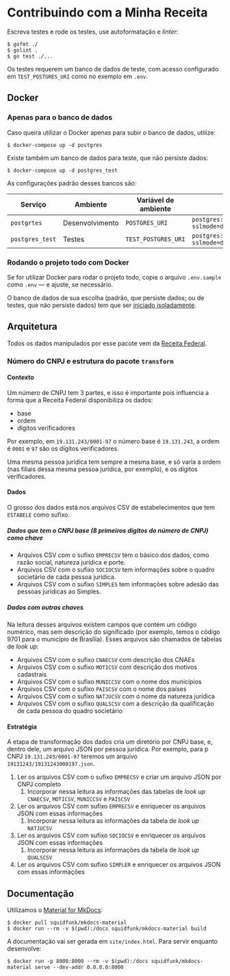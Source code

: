 # Contribuindo com a Minha Receita

Escreva testes e rode os testes, use autoformatação e _linter_:

```console
$ gofmt ./
$ golint .
$ go test ./...
```

Os testes requerem um banco de dados de teste, com acesso configurado em `TEST_POSTGRES_URI` como no exemplo em `.env`.

## Docker

### Apenas para o banco de dados

Caso queira utilizar o Docker apenas para subir o banco de dados, utilize:

```console
$ docker-compose up -d postgres
```

Existe também um banco de dados para teste, que não persiste dados:

```console
$ docker-compose up -d postgres_test
```

As configurações padrão desses bancos são:

| Serviço | Ambiente | Variável de ambiente | Valor |
|---|---|---|---|
| `postgrtes` | Desenvolvimento | `POSTGRES_URI` | `postgres://minhareceita:minhareceita@localhost:5432/minhareceita?sslmode=disable` |
| `postgres_test` | Testes | `TEST_POSTGRES_URI` | `postgres://minhareceita:minhareceita@localhost:5555/minhareceita?sslmode=disable` |

### Rodando o projeto todo com Docker

Se for utilizar Docker para rodar o projeto todo,  copie o arquivo `.env.sample` como `.env` — e ajuste, se necessário.

O banco de dados de sua escolha (padrão, que persiste dados; ou de testes, que não persiste dados) tem que ser [iniciado isoladamente](#apenas-para-o-banco-de-dados).

## Arquitetura

Todos os dados manipulados por esse pacote vem da [Receita Federal](https://www.gov.br/receitafederal/pt-br/assuntos/orientacao-tributaria/cadastros/consultas/dados-publicos-cnpj).

### Número do CNPJ e estrutura do pacote `transform`

#### Contexto

Um número de CNPJ tem 3 partes, e isso é importante pois influencia a forma que a Receita Federal disponibiliza os dados:

* base
* ordem
* dígitos verificadores

Por exemplo, em `19.131.243/0001-97` o número base é `19.131.243`, a ordem é `0001` e `97` são os dígitos verificadores.

Uma mesma pessoa jurídica tem sempre a mesma base, e só varia a ordem (nas filiais dessa mesma pessoa jurídica, por exemplo), e os dígitos verificadores.

#### Dados

O grosso dos dados está nos arquivos CSV de estabelecimentos que tem `ESTABELE` como sufixo.

##### Dados que tem o CNPJ base (8 primeiros dígitos do número de CNPJ) como chave

* Arquivos CSV com o sufixo `EMPRECSV` tem o básico dos dados, como razão social, natureza jurídica e porte.
* Arquivos CSV com o sufixo `SOCIOCSV` tem informações sobre o quadro societário de cada pessoa jurídica.
* Arquivos CSV com o sufixo `SIMPLES` tem informações sobre adesão das pessoas jurídicas ao Simples.

##### Dados com outras chaves

Na leitura desses arquivos existem campos que contém um código numérico, mas sem descrição do significado (por exemplo, temos o código 9701 para o município de Brasília). Esses arquivos são chamados de tabelas de _look up_:

* Arquivos CSV com o sufixo `CNAECSV` com descrição dos CNAEs
* Arquivos CSV com o sufixo `MOTICSV` com descrição dos motivos cadastrais
* Arquivos CSV com o sufixo `MUNICCSV` com o nome dos municípios
* Arquivos CSV com o sufixo `PAISCSV` com o nome dos países
* Arquivos CSV com o sufixo `NATJUCSV` com o nome da natureza jurídica
* Arquivos CSV com o sufixo `QUALSCSV` com a descrição da qualificação de cada pessoa do quadro societário

#### Estratégia

A etapa de transformação dos dados cria um diretório por CNPJ base, e, dentro dele, um arquivo JSON por pessoa jurídica. Por exemplo, para p CNPJ `19.131.243/0001-97` teremos um arquivo `19131243/19131243000197.json`.

1. Ler os arquivos CSV com o sufixo `EMPRECSV` e criar um arquivo JSON por CNPJ completo
    1. Incorporar nessa leitura as informações das tabelas de _look up_ `CNAECSV`, `MOTICSV`, `MUNICCSV` e `PAISCSV`
1. Ler os arquivos CSV com sufixo `EMPRECSV` e enriquecer os arquivos JSON com essas informações
    1. Incorporar nessa leitura as informações da tabela de _look up_ `NATJUCSV`
1. Ler os arquivos CSV com sufixo `SOCIOCSV` e enriquecer os arquivos JSON com essas informações
    1. Incorporar nessa leitura as informações da tabela de _look up_ `QUALSCSV`
1. Ler os arquivos CSV com sufixo `SIMPLER` e enriquecer os arquivos JSON com essas informações

## Documentação

Utilizamos o [Material for MkDocs](https://squidfunk.github.io/mkdocs-material/):

```console
$ docker pull squidfunk/mkdocs-material
$ docker run --rm -v $(pwd):/docs squidfunk/mkdocs-material build
```

A documentação vai ser gerada em `site/index.html`. Para servir enquanto desenvolve:

```console
$ docker run -p 8000:8000 --rm -v $(pwd):/docs squidfunk/mkdocs-material serve --dev-addr 0.0.0.0:8000
```
